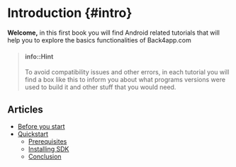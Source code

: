 # Introduction {#intro}
**Welcome,** in this first book you will find Android related tutorials that will help you to explore the basics functionalities of Back4app.com

> #### info::Hint
> To avoid compatibility issues and other errors, in each tutorial you will find a box like this to inform you about what programs versions were used to build it and other stuff that you would need.
> 




## Articles
* [Before you start](prereq.md)
* [Quickstart](quickstart.md)
  * [Prerequisites](quickstart/prereq.md)
  * [Installing SDK](quickstart/instaling-sdk.md)
  * [Conclusion](quickstart/conclusion.md)





<!--
Summary of
What is?
What is it for?
What will you learn here?
-->